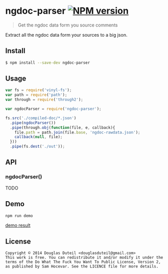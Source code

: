 # ngdoc-parser [![NPM version][npm-image]][npm-url]

> Get the ngdoc data form you source comments

Extract all the ngdoc data form your sources to a big json.


## Install

```sh
$ npm install --save-dev ngdoc-parser
```


## Usage

```js
var fs = require('vinyl-fs');
var path = require('path');
var through = require('through2');

var ngdocParser = require('ngdoc-parser');

fs.src('./compiled-doc/*.json')
  .pipe(ngdocParser())
  .pipe(through.obj(function(file, e, callback){
    file.path = path.join(file.base, 'ngdoc-rawdata.json');
    callback(null, file);
  }))
  .pipe(fs.dest('./out'));
```

## API

### ngdocParser()

TODO

## Demo

```sh
npm run demo
```

[demo result](https://gist.github.com/douglasduteil/5bff06c0fc3be08f19b6)

## License

    Copyright © 2014 Douglas Duteil <douglasduteil@gmail.com>
    This work is free. You can redistribute it and/or modify it under the
    terms of the Do What The Fuck You Want To Public License, Version 2,
    as published by Sam Hocevar. See the LICENCE file for more details.



[npm-url]: https://npmjs.org/package/ngdoc-parser
[npm-image]: http://img.shields.io/npm/v/ngdoc-parser.svg
